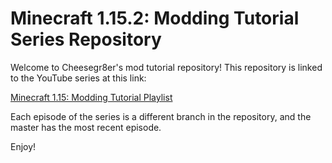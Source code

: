 # Minecraft 1.15.2: Modding Tutorial Series Repository
Welcome to Cheesegr8er's mod tutorial repository! This repository is linked to the YouTube series at this link:

[Minecraft 1.15: Modding Tutorial Playlist](https://youtu.be/8vmhDe5uTBA "Click here for playlist!")

Each episode of the series is a different branch in the repository, and the master has the most recent episode.

Enjoy!
